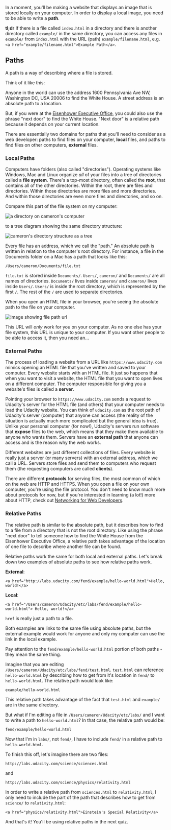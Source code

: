 In a moment, you'll be making a website that displays an image that is stored locally on your computer. In order to display a local image, you need to be able to write a **path**.

**tl;dr** If there is a file called `index.html` in a directory and there is another directory called `example/` in the same directory, you can access any files in `example/` from `index.html` with the URL (path) `example/filename.html`, e.g. `<a href="example/filename.html">Example Path</a>`.

## Paths

A path is a way of describing where a file is stored.

Think of it like this:

Anyone in the world can use the address 1600 Pennsylvania Ave NW, Washington DC, USA 20006 to find the White House. A street address is an absolute path to a location.

But, if you were at the [Eisenhower Executive Office](https://www.google.com/maps/place/Eisenhower+Executive+Office+Building/@38.8974712,-77.0390948,17z/data=!4m7!1m4!3m3!1s0x89b7b7bcdec17ee3:0xf920b148b3d45e45!2s1600+Pennsylvania+Ave+NW,+Washington,+DC+20500!3b1!3m1!1s0x0000000000000000:0x054470506cffbeb3), you could also use the phrase "next door" to find the White House. "Next door" is a relative path because it depends on your current location.

There are essentially two domains for paths that you'll need to consider as a web developer: paths to find files on your computer, **local** files, and paths to find files on other computers, **external** files.

### Local Paths

Computers have folders (also called "directories"). Operating systems like Windows, Mac and Linux organize *all* of your files into a tree of directories called a **file system**. There's a top-most directory, often called the **root**, that contains all of the other directories. Within the root, there are files and directories. Within those directories are more files and more directories. And within those directories are even more files and directories, and so on.

Compare this part of the file system on my computer:

![a directory on cameron's computer](//lh3.googleusercontent.com/ole_-MGTl2e7ijtHOXPd5kvoQcvcI5QIQ1ft8mBIeSWuuVHcm73X5p21AwWuXsl-Og7Jvo65Q0XuZQ9kuCA=s500)

to a tree diagram showing the same directory structure:

![cameron's directory structure as a tree](//lh3.googleusercontent.com/2eiWP70-_g6jd_ZF23LBWpK_b3ZS8OmZXNfKfCUcghfJzSZGF49mc5AwJEOTmXuL0IKg-8okaJM9z1VZvg=s500)

Every file has an address, which we call the "path." An absolute path is written in relation to the computer's root directory. For instance, a file in the Documents folder on a Mac has a path that looks like this:

    /Users/cameron/Documents/file.txt

`file.txt` is stored inside `Documents/`. `Users/`, `cameron/` and `Documents/` are all names of directories. `Documents/` lives inside `cameron/` and `cameron/` lives inside `Users/`. `Users/` is inside the root directory, which is represented by the first `/`. The rest of the `/` are used to separate directories.

When you open an HTML file in your browser, you're seeing the absolute path to the file on your computer.

![image showing file path url](//lh3.googleusercontent.com/dNRz-Nx2mHFS31Ni8WwCKHcLRXuahUyWuJiI9_sA29cLwJtW_7mPrsJWnAwq3rbzqnmgDx1sZrDp1K_7yr2O=s600)

This URL will *only* work for you on your computer. As no one else has your file system, this URL is unique to your computer. If you want other people to be able to access it, then you need an...

### External Paths

The process of loading a website from a URL like `https://www.udacity.com` mimics opening an HTML file that you've written and saved to your computer. Every website starts with an HTML file. It just so happens that when you want to visit a website, the HTML file that you want to open lives on a different computer. The computer responsible for giving you a website's files is called a **server**.

Pointing your browser to `https://www.udacity.com` sends a request to Udacity's server for the HTML file (and others) that your computer needs to load the Udacity website. You can think of `udacity.com` as the root path of Udacity's server (computer) that anyone can access (the reality of the situation is actually much more complicated but the general idea is true). Unlike your personal computer (for now!), Udacity's servers run software that **expose** files to the web, which means that they make them available to anyone who wants them. Servers have an **external path** that anyone can access and is the reason why the web works.

Different websites are just different collections of files. Every website is really just a server (or many servers) with an external address, which we call a URL. Servers store files and send them to computers who request them (the requesting computers are called **clients**).

There are different **protocols** for serving files, the most common of which on the web are HTTP and HTTPS. When you open a file on your own computer, you're using the file protocol. You don't need to know much more about protocols for now, but if you're interested in learning (a lot!) more about HTTP, check out [Networking for Web Developers](https://www.udacity.com/course/networking-for-web-developers--ud256).

### Relative Paths

The relative path is similar to the absolute path, but it describes how to find to a file from a directory that is not the root directory. Like using the phrase "next door" to tell someone how to find the White House from the Eisenhower Executive Office, a relative path takes advantage of the location of one file to describe where another file can be found.

Relative paths work the same for both local and external paths. Let's break down two examples of absolute paths to see how relative paths work.

**External**:

    <a href="http://labs.udacity.com/fend/example/hello-world.html">Hello, world!</a>

**Local**:

    <a href="/Users/cameron/Udacity/etc/labs/fend/example/hello-world.html"> Hello, world!</a>

`href` is really just a path to a file.

Both examples are links to the same file using absolute paths, but the external example would work for anyone and only my computer can use the link in the local example.

Pay attention to the `fend/example/hello-world.html` portion of both paths - they mean the same thing.

Imagine that you are editing `/Users/cameron/Udacity/etc/labs/fend/test.html`. `test.html` can reference `hello-world.html` by describing how to get from it's location in `fend/` to `hello-world.html`. The relative path would look like:

    example/hello-world.html

This relative path takes advantage of the fact that `test.html` and `example/` are in the same directory.

But what if I'm editing a file in `/Users/cameron/Udacity/etc/labs/` and I want to write a path to `hello-world.html`? In that case, the relative path would be:

    fend/example/hello-world.html

Now that I'm in `labs/`, not `fend/`, I have to include `fend/` in a relative path to `hello-world.html`.

To finish this off, let's imagine there are two files:

    http://labs.udacity.com/science/sciences.html

and

    http://labs.udacity.com/science/physics/relativity.html

In order to write a relative path from `sciences.html` to `relativity.html`, I only need to include the part of the path that describes how to get from `science/` to `relativity.html`:

    <a href="physics/relativity.html">Einstein's Special Relativity</a>

And that's it! You'll be using relative paths in the next quiz.